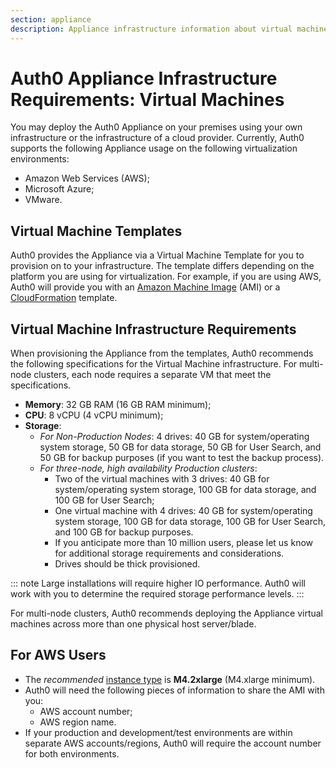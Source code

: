 ```yaml
---
section: appliance
description: Appliance infrastructure information about virtual machines
---
```


# Auth0 Appliance Infrastructure Requirements: Virtual Machines

You may deploy the Auth0 Appliance on your premises using your own infrastructure or the infrastructure of a cloud provider. Currently, Auth0 supports the following Appliance usage on the following virtualization environments:

* Amazon Web Services (AWS);
* Microsoft Azure;
* VMware.

## Virtual Machine Templates

Auth0 provides the Appliance via a Virtual Machine Template for you to provision on to your infrastructure. The template differs depending on the platform you are using for virtualization. For example, if you are using AWS, Auth0 will provide you with an [Amazon Machine Image](http://docs.aws.amazon.com/AWSEC2/latest/WindowsGuide/AMIs.html) (AMI) or a [CloudFormation](https://aws.amazon.com/cloudformation/aws-cloudformation-templates/) template.

## Virtual Machine Infrastructure Requirements

When provisioning the Appliance from the templates, Auth0 recommends the following specifications for the Virtual Machine infrastructure. For multi-node clusters, each node requires a separate VM that meet the specifications.

* **Memory**: 32 GB RAM (16 GB RAM minimum);
* **CPU**: 8 vCPU (4 vCPU minimum);
* **Storage**:
    * *For Non-Production Nodes*: 4 drives: 40 GB for system/operating system storage, 50 GB for data storage, 50 GB for User Search, and 50 GB for backup purposes (if you want to test the backup process).
    * *For three-node, high availability Production clusters*:
        * Two of the virtual machines with 3 drives: 40 GB for system/operating system storage, 100 GB for data storage, and 100 GB for User Search;
        * One virtual machine with 4 drives: 40 GB for system/operating system storage, 100 GB for data storage, 100 GB for User Search, and 100 GB for backup purposes.
        * If you anticipate more than 10 million users, please let us know for additional storage requirements and considerations.
        * Drives should be thick provisioned.

::: note
  Large installations will require higher IO performance. Auth0 will work with you to determine the required storage performance levels.
:::

For multi-node clusters, Auth0 recommends deploying the Appliance virtual machines across more than one physical host server/blade.

## For AWS Users

* The *recommended* [instance type](https://aws.amazon.com/ec2/instance-types/) is **M4.2xlarge** (M4.xlarge minimum).
* Auth0 will need the following pieces of information to share the AMI with you:
    * AWS account number;
    * AWS region name.
* If your production and development/test environments are within separate AWS accounts/regions, Auth0 will require the account number for both environments.
